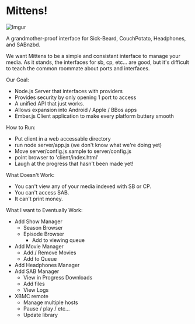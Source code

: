  Mittens!
 ================================
 
![Imgur](http://i.imgur.com/clVg24l.png)

A grandmother-proof interface for Sick-Beard, CouchPotato, Headphones, and SABnzbd.

We want Mittens to be a simple and consistant interface to manage your media. As it stands, the interfaces for sb, cp, etc... are good, but it's difficult to teach the common roommate about ports and interfaces.

Our Goal:
  
  - Node.js Server that interfaces with providers 
   - Provides security by only opening 1 port to access
   - A unified API that just works.
   - Allows expansion into Android / Apple / BBos apps
  - Ember.js Client application to make every platform buttery smooth


How to Run:

  - Put client in a web accessable directory
  - run node server/app.js (we don't know what we're doing yet)
  - Move server/config.js.sample to server/config.js
  - point browser to 'client/index.html'
  - Laugh at the progress that hasn't been made yet!

What Doesn't Work:

  - You can't view any of your media indexed with SB or CP.
  - You can't access SAB.
  - It can't print money.

What I want to Eventually Work:

  - Add Show Manager
    - Season Browser 
    - Episode Browser
      - Add to viewing queue
  - Add Movie Manager
    - Add / Remove Movies
    - Add to Queue
  - Add Headphones Manager
  - Add SAB Manager
    - View in Progress Downloads
    - Add files
    - View Logs
  - XBMC remote   
    - Manage multiple hosts
    - Pause / play / etc...
    - Update library
